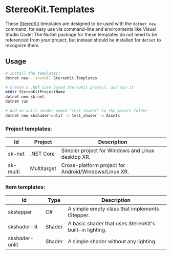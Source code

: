 # StereoKit.Templates

These [StereoKit](https://stereokit.net) templates are designed to be used with the `dotnet new` command, for easy use via command-line and environments like Visual Studio Code! The NuGet package for these templates do _not_ need to be referenced from your project, but instead should be installed for `dotnet` to recognize them.

## Usage

```bash
# Install the templates!
dotnet new --install StereoKit.Templates

# Create a .NET Core based StereoKit project, and run it
mkdir StereoKitProjectName
dotnet new sk-net
dotnet run

# Add an unlit shader named "test_shader" to the Assets folder
dotnet new skshader-unlit -n test_shader -o Assets
```

### Project templates:

|Id      |Project    | Description                                        |
|--------|-----------|----------------------------------------------------|
|sk-net  |.NET Core  |Simpler project for Windows and Linux desktop XR.   |
|sk-multi|Multitarget|Cross-platform project for Android/Windows/Linux XR.|

### Item templates:

|Id            |Type  | Description                                           |
|--------------|------|-------------------------------------------------------|
|skstepper     |C#    |A simple empty class that implements IStepper.         |
|skshader-lit  |Shader|A basic shader that uses StereoKit's built-in lighting.|
|skshader-unlit|Shader|A simple shader without any lighting.                  |